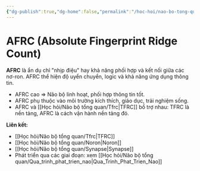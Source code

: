 ```yaml
---
{"dg-publish":true,"dg-home":false,"permalink":"/hoc-hoi/nao-bo-tong-quan/afrc/","dgPassFrontmatter":true,"noteIcon":"","updated":"2025-01-14T22:28:16.163+07:00"}
---
```


# AFRC (Absolute Fingerprint Ridge Count)

**AFRC** là ẩn dụ chỉ "nhịp điệu" hay khả năng phối hợp và kết nối giữa các nơ-ron. AFRC thể hiện độ uyển chuyển, logic và khả năng ứng dụng thông tin.

- AFRC cao ⇒ Não bộ linh hoạt, phối hợp thông tin tốt.
- AFRC phụ thuộc vào môi trường kích thích, giáo dục, trải nghiệm sống.
- AFRC và [[Học hỏi/Não bộ tổng quan/Tfrc\|TFRC]] bổ trợ nhau: TFRC là nền tảng, AFRC là cách vận hành nền tảng đó.

**Liên kết:**
- [[Học hỏi/Não bộ tổng quan/Tfrc\|TFRC]]
- [[Học hỏi/Não bộ tổng quan/Noron\|Noron]]
- [[Học hỏi/Não bộ tổng quan/Synapse\|Synapse]]
- Phát triển qua các giai đoạn: xem [[Học hỏi/Não bộ tổng quan/Qua_trinh_phat_trien_nao\|Qua_Trinh_Phat_Trien_Nao]]